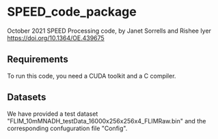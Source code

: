 # SPEED_code_package
October 2021
SPEED Processing code, by Janet Sorrells and Rishee Iyer
https://doi.org/10.1364/OE.439675


## Requirements
To run this code, you need a CUDA toolkit and a C compiler. 

## Datasets
We have provided a test dataset "FLIM_10mMNADH_testData_16000x256x256x4_FLIMRaw.bin" and the corresponding confuguration file "Config".
